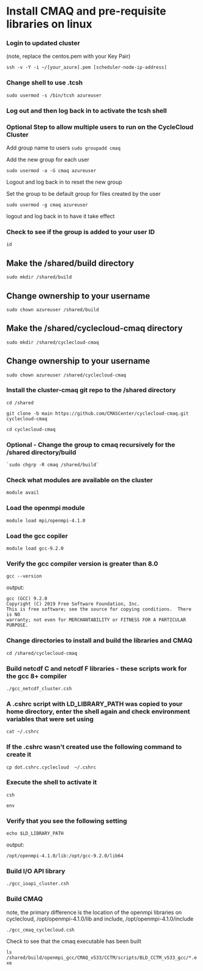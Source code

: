 # Install CMAQ and pre-requisite libraries on linux

### Login to updated cluster
(note, replace the centos.pem with your Key Pair)

`ssh -v -Y -i ~/[your_azure].pem [scheduler-node-ip-address]`


### Change shell to use .tcsh

`sudo usermod -s /bin/tcsh azureuser`

### Log out and then log back in to activate the tcsh shell


### Optional Step to allow multiple users to run on the CycleCloud Cluster

Add group name to users
`sudo groupadd cmaq`

Add the new group for each user

`sudo usermod -a -G cmaq azureuser`


Logout and log back in to reset the new group 


Set the group to be default group for files created by the user

`sudo usermod -g cmaq azureuser`

logout and log back in to have it take effect

### Check to see if the group is added to your user ID

`id`

## Make the /shared/build directory

`sudo mkdir /shared/build`

## Change ownership to your username

`sudo chown azureuser /shared/build`

## Make the /shared/cyclecloud-cmaq directory

`sudo mkdir /shared/cyclecloud-cmaq`

## Change ownership to your username

`sudo chown azureuser /shared/cyclecloud-cmaq`


### Install the cluster-cmaq git repo to the /shared directory

`cd /shared`

`git clone -b main https://github.com/CMASCenter/cyclecloud-cmaq.git cyclecloud-cmaq`

`cd cyclecloud-cmaq`

### Optional - Change the group to cmaq recursively for the /shared directory/build

    `sudo chgrp -R cmaq /shared/build`

### Check what modules are available on the cluster

`module avail`

### Load the openmpi module

`module load mpi/openmpi-4.1.0`

### Load the gcc copiler

`module load gcc-9.2.0`

### Verify the gcc compiler version is greater than 8.0

`gcc --version`

output:

```
gcc (GCC) 9.2.0
Copyright (C) 2019 Free Software Foundation, Inc.
This is free software; see the source for copying conditions.  There is NO
warranty; not even for MERCHANTABILITY or FITNESS FOR A PARTICULAR PURPOSE.
```

### Change directories to install and build the libraries and CMAQ

`cd /shared/cyclecloud-cmaq`

### Build netcdf C and netcdf F libraries - these scripts work for the gcc 8+ compiler

`./gcc_netcdf_cluster.csh`

### A .cshrc script with LD_LIBRARY_PATH was copied to your home directory, enter the shell again and check environment variables that were set using

`cat ~/.cshrc`

### If the .cshrc wasn't created use the following command to create it

`cp dot.cshrc.cyclecloud  ~/.cshrc`

### Execute the shell to activate it

`csh`

`env`

### Verify that you see the following setting

```
echo $LD_LIBRARY_PATH
```

output:

```
/opt/openmpi-4.1.0/lib:/opt/gcc-9.2.0/lib64
```

### Build I/O API library

`./gcc_ioapi_cluster.csh`

### Build CMAQ
note, the primary difference is the location of the openmpi libraries on cyclecloud, /opt/openmpi-4.1.0/lib and include, /opt/openmpi-4.1.0/include

`./gcc_cmaq_cyclecloud.csh`

Check to see that the cmaq executable has been built

`ls /shared/build/openmpi_gcc/CMAQ_v533/CCTM/scripts/BLD_CCTM_v533_gcc/*.exe`
